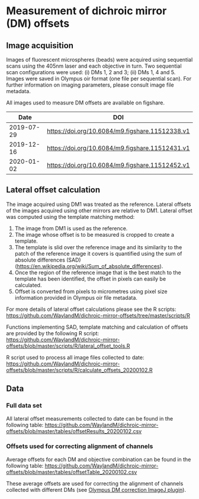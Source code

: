 # Measurement of dichroic mirror (DM) offsets

## Image acquisition

Images of fluorescent microspheres (beads) were acquired using sequential scans using the 405nm laser and each objective in turn. Two sequential scan configurations were used: (i) DMs 1, 2 and 3; (ii) DMs 1, 4 and 5. Images were saved in Olympus oir format (one file per sequential scan). For further information on imaging parameters, please consult image file metadata.

All images used to measure DM offsets are available on figshare.

| Date | DOI |
|---|---|
| 2019-07-29 | https://doi.org/10.6084/m9.figshare.11512338.v1 |
| 2019-12-16 | https://doi.org/10.6084/m9.figshare.11512431.v1 |
| 2020-01-02 | https://doi.org/10.6084/m9.figshare.11512452.v1 |


## Lateral offset calculation

The image acquired using DM1 was treated as the reference. Lateral offsets of the images acquired using other mirrors are relative to DM1. Lateral offset was computed using the template matching method:

1. The image from DM1 is used as the reference.
2. The image whose offset is to be measured is cropped to create a template.
3. The template is slid over the reference image and its similarity to the patch of the reference image it covers is quantified using the sum of absolute differences (SAD) (https://en.wikipedia.org/wiki/Sum_of_absolute_differences).
4. Once the region of the reference image that is the best match to the template has been identified, the offset in pixels can easily be calculated.
5. Offset is converted from pixels to micrometres using pixel size information provided in Olympus oir file metadata.

For more details of lateral offset calculations please see the R scripts:
https://github.com/WaylandM/dichroic-mirror-offsets/tree/master/scripts/R

Functions implementing SAD, template matching and calculation of offsets are provided by the following R script:
https://github.com/WaylandM/dichroic-mirror-offsets/blob/master/scripts/R/lateral_offset_tools.R

R script used to process all image files collected to date:
https://github.com/WaylandM/dichroic-mirror-offsets/blob/master/scripts/R/calculate_offsets_20200102.R


## Data

### Full data set
All lateral offset measurements collected to date can be found in the following table:
https://github.com/WaylandM/dichroic-mirror-offsets/blob/master/tables/offsetResults_20200102.csv

### Offsets used for correcting alignment of channels
Average offsets for each DM and objective combination can be found in the following table:
https://github.com/WaylandM/dichroic-mirror-offsets/blob/master/tables/offsetTable_20200102.csv

These average offsets are used for correcting the alignment of channels collected with different DMs (see [Olympus DM correction ImageJ plugin](https://github.com/WaylandM/dichroic-mirror-offsets/blob/master/docs/Olympus_DM_correction_plugin.md)).

